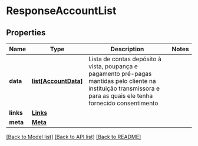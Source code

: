 # ResponseAccountList

## Properties
Name | Type | Description | Notes
------------ | ------------- | ------------- | -------------
**data** | [**list[AccountData]**](AccountData.md) | Lista de contas depósito à vista, poupança e pagamento pré-pagas mantidas pelo cliente na instituição transmissora e para as quais ele tenha fornecido consentimento | 
**links** | [**Links**](Links.md) |  | 
**meta** | [**Meta**](Meta.md) |  | 

[[Back to Model list]](../README.md#documentation-for-models) [[Back to API list]](../README.md#documentation-for-api-endpoints) [[Back to README]](../README.md)

